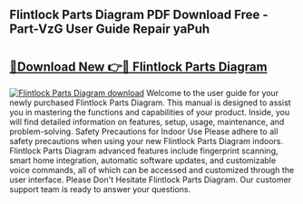 ## Flintlock Parts Diagram PDF Download Free - Part-VzG User Guide Repair yaPuh

# <h2><a href="http://dfpwsf.blite.top/?on=Flintlock+Parts+Diagram">🔗Download New 👉🔴 Flintlock Parts Diagram</a></h2>

[![Flintlock Parts Diagram download](https://i.imgur.com/lujVjoI.png)](http://dfpwsf.blite.top/?on=Flintlock+Parts+Diagram)
Welcome to the user guide for your newly purchased Flintlock Parts Diagram. This manual is designed to assist you in mastering the functions and capabilities of your product. Inside, you will find detailed information on features, setup, usage, maintenance, and problem-solving. Safety Precautions for Indoor Use Please adhere to all safety precautions when using your new Flintlock Parts Diagram indoors. Flintlock Parts Diagram advanced features include fingerprint scanning, smart home integration, automatic software updates, and customizable voice commands, all of which can be accessed and customized through the user interface. Please Don't Hesitate Flintlock Parts Diagram. Our customer support team is ready to answer your questions.
